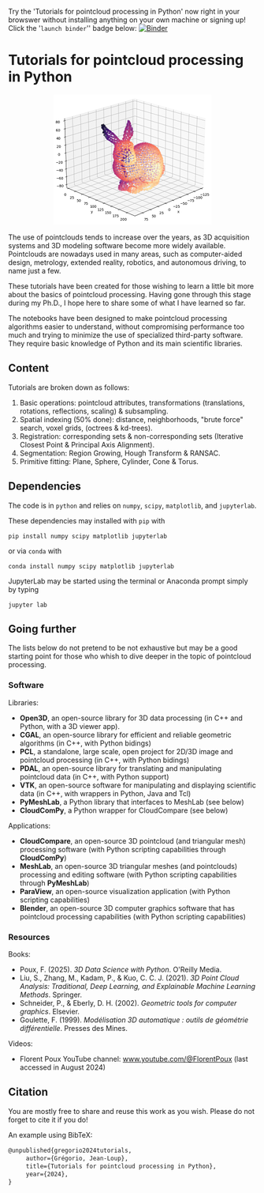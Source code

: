 Try the 'Tutorials for pointcloud processing in Python' now right in your browswer without installing anything on your own machine or signing up!  
Click the '`launch binder`'' badge below:
[![Binder](https://mybinder.org/badge_logo.svg)](https://mybinder.org/v2/gh/fomightez/tutorials-pointcloud-python/HEAD)

# Tutorials for pointcloud processing in Python

<div align="center">
  <p><img src="images/example_pointcloud.png"></p>
</div>

The use of pointclouds tends to increase over the years, as 3D acquisition systems and 3D modeling software become more widely available. Pointclouds are nowadays used in many areas, such as computer-aided design, metrology, extended reality, robotics, and autonomous driving, to name just a few.

These tutorials have been created for those wishing to learn a little bit more about the basics of pointcloud processing. Having gone through this stage during my Ph.D., I hope here to share some of what I have learned so far.

The notebooks have been designed to make pointcloud processing algorithms easier to understand, without compromising performance too much and trying to minimize the use of specialized third-party software. They require basic knowledge of Python and its main scientific libraries.

## Content

Tutorials are broken down as follows:

1. Basic operations: pointcloud attributes, transformations (translations, rotations, reflections, scaling) & subsampling.
2. Spatial indexing (50% done): distance, neighborhoods, "brute force" search, voxel grids, (octrees & kd-trees).
3. Registration: corresponding sets & non-corresponding sets (Iterative Closest Point & Principal Axis Alignment).
4. Segmentation: Region Growing, Hough Transform & RANSAC.
5. Primitive fitting: Plane, Sphere, Cylinder, Cone & Torus.

## Dependencies

The code is in `python` and relies on `numpy`, `scipy`, `matplotlib`, and `jupyterlab`.

These dependencies may installed with `pip` with

    pip install numpy scipy matplotlib jupyterlab

or via `conda` with

    conda install numpy scipy matplotlib jupyterlab

JupyterLab may be started using the terminal or Anaconda prompt simply by typing

    jupyter lab

## Going further

The lists below do not pretend to be not exhaustive but may be a good starting point for those who whish to dive deeper in the topic of pointcloud processing.

### Software

Libraries:

- **Open3D**, an open-source library for 3D data processing (in C++ and Python, with a 3D viewer app).
- **CGAL**, an open-source library for efficient and reliable geometric algorithms (in C++, with Python bidings)
- **PCL**, a standalone, large scale, open project for 2D/3D image and pointcloud processing (in C++, with Python bidings)
- **PDAL**, an open-source library for translating and manipulating pointcloud data (in C++, with Python support)
- **VTK**, an open-source software for manipulating and displaying scientific data (in C++, with wrappers in Python, Java and Tcl)
- **PyMeshLab**, a Python library that interfaces to MeshLab (see below)
- **CloudComPy**, a Python wrapper for CloudCompare (see below)

Applications:

- **CloudCompare**, an open-source 3D pointcloud (and triangular mesh) processing software (with Python scripting capabilities through **CloudComPy**)
- **MeshLab**, an open-source 3D triangular meshes (and pointclouds) processing and editing software (with Python scripting capabilities through **PyMeshLab**)
- **ParaView**, an open-source visualization application (with Python scripting capabilities)
- **Blender**, an open-source  3D computer graphics software that has pointcloud processing capabilities (with Python scripting capabilities)

### Resources 

Books:
- Poux, F. (2025). *3D Data Science with Python*. O'Reilly Media.
- Liu, S., Zhang, M., Kadam, P., & Kuo, C. C. J. (2021). *3D Point Cloud Analysis: Traditional, Deep Learning, and Explainable Machine Learning Methods*. Springer.
- Schneider, P., & Eberly, D. H. (2002). *Geometric tools for computer graphics*. Elsevier.
- Goulette, F. (1999). *Modélisation 3D automatique : outils de géométrie différentielle*. Presses des Mines.

Videos:
- Florent Poux YouTube channel: www.youtube.com/@FlorentPoux (last accessed in August 2024)

## Citation

You are mostly free to share and reuse this work as you wish. Please do not forget to cite it if you do!

An example using BibTeX:

    @unpublished{gregorio2024tutorials,
         author={Grégorio, Jean-Loup},
         title={Tutorials for pointcloud processing in Python},
         year={2024},
    }
